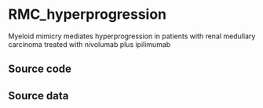 # RMC_hyperprogression
Myeloid mimicry mediates hyperprogression in patients with renal medullary carcinoma treated with nivolumab plus ipilimumab

## Source code

## Source data
